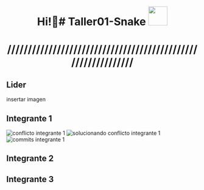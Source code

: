 <h1 align="center"> Hi!👋# Taller01-Snake <img src="https://media.giphy.com/media/mGcNjsfWAjY5AEZNw6/giphy.gif" width="50"></h2>  
 </h1> 
<h1 align="center">/////////////////////////////////////////////////////////////</h1> 

## Lider
insertar imagen

## Integrante 1
![conflicto integrante 1](https://user-images.githubusercontent.com/105894228/194200302-771b7ca0-8809-4ce5-ae3e-389fc2bcde3a.jpg)
![solucionando conflicto integrante 1](https://user-images.githubusercontent.com/105894228/194200312-4bfd7f1d-e441-4782-9157-3b39a0bb3461.jpg)
![commits integrante 1](https://user-images.githubusercontent.com/105894228/194200423-9d538098-e4ac-41ba-9feb-f719a483d8b9.jpg)

## Integrante 2
## Integrante 3

